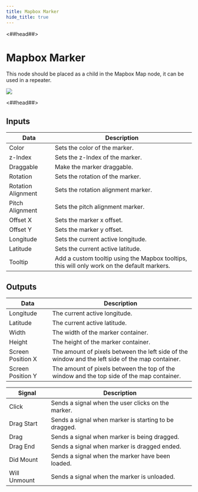 ```yaml
---
title: Mapbox Marker
hide_title: true
---
```


<##head##>

# Mapbox Marker

This node should be placed as a child in the Mapbox Map node, it can be used in a repeater.

<div className="ndl-image-with-background l">

![](/library/modules/mapbox/nodes/mapbox-marker.png)

</div>

<##head##>

## Inputs

<div className="ndl-table-35-65">

| Data                                                 | Description                                                                                  |
| ---------------------------------------------------- | -------------------------------------------------------------------------------------------- |
| <span className="ndl-data">Color</span>              | Sets the color of the marker.                                                                |
| <span className="ndl-data">z-Index</span>            | Sets the z-Index of the marker.                                                              |
| <span className="ndl-data">Draggable</span>          | Make the marker draggable.                                                                   |
| <span className="ndl-data">Rotation</span>           | Sets the rotation of the marker.                                                             |
| <span className="ndl-data">Rotation Alignment</span> | Sets the rotation alignment marker.                                                          |
| <span className="ndl-data">Pitch Alignment</span>    | Sets the pitch alignment marker.                                                             |
| <span className="ndl-data">Offset X</span>           | Sets the marker x offset.                                                                    |
| <span className="ndl-data">Offset Y</span>           | Sets the marker y offset.                                                                    |
| <span className="ndl-data">Longitude</span>          | Sets the current active longitude.                                                           |
| <span className="ndl-data">Latitude</span>           | Sets the current active latitude.                                                            |
| <span className="ndl-data">Tooltip</span>            | Add a custom tooltip using the Mapbox tooltips, this will only work on the default markers. |

</div>

## Outputs

<div className="ndl-table-35-65">

| Data                                                | Description                                                                                      |
| --------------------------------------------------- | ------------------------------------------------------------------------------------------------ |
| <span className="ndl-data">Longitude</span>         | The current active longitude.                                                                    |
| <span className="ndl-data">Latitude</span>          | The current active latitude.                                                                     |
| <span className="ndl-data">Width</span>             | The width of the marker container.                                                               |
| <span className="ndl-data">Height</span>            | The height of the marker container.                                                              |
| <span className="ndl-data">Screen Position X</span> | The amount of pixels between the left side of the window and the left side of the map container. |
| <span className="ndl-data">Screen Position Y</span> | The amount of pixels between the top of the window and the top side of the map container.        |

| Signal                                           | Description                                           |
| ------------------------------------------------ | ----------------------------------------------------- |
| <span className="ndl-signal">Click</span>        | Sends a signal when the user clicks on the marker.    |
| <span className="ndl-signal">Drag Start</span>   | Sends a signal when marker is starting to be dragged. |
| <span className="ndl-signal">Drag</span>         | Sends a signal when marker is being dragged.          |
| <span className="ndl-signal">Drag End</span>     | Sends a signal when marker is dragged ended.          |
| <span className="ndl-signal">Did Mount</span>    | Sends a signal when the marker have been loaded.      |
| <span className="ndl-signal">Will Unmount</span> | Sends a signal when the marker is unloaded.           |

</div>
